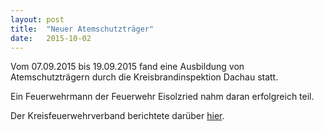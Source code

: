 ```yaml
---
layout: post
title:  "Neuer Atemschutzträger"
date:   2015-10-02
---
```


Vom 07.09.2015 bis 19.09.2015 fand eine Ausbildung von Atemschutzträgern durch die Kreisbrandinspektion Dachau statt.

Ein Feuerwehrmann der Feuerwehr Eisolzried nahm daran erfolgreich teil.

Der Kreisfeuerwehrverband berichtete darüber [hier][kfv].

[kfv]: http://kfv-dachau.de/index.php?section=news&cmd=details&newsid=867
